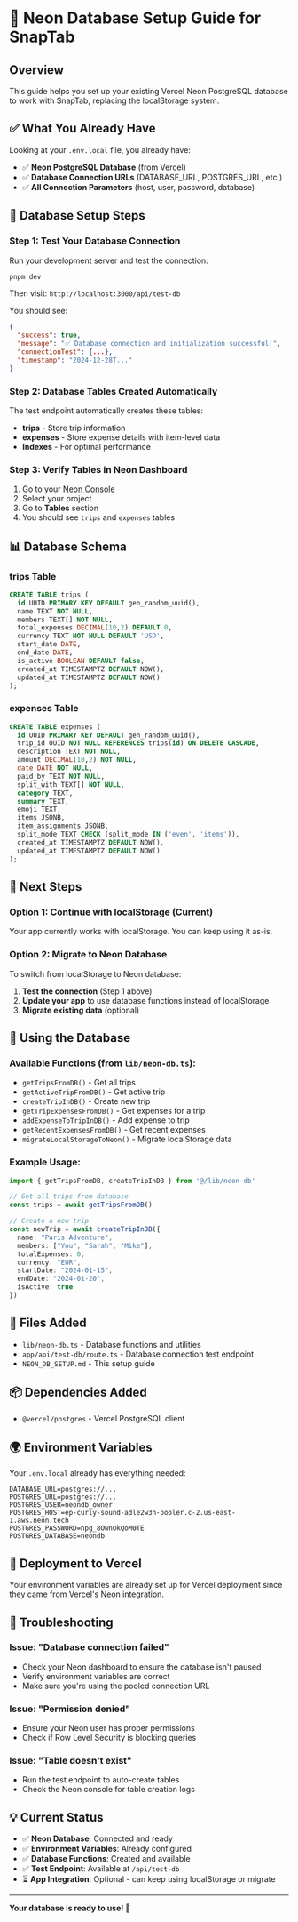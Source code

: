 # 🚀 Neon Database Setup Guide for SnapTab

## Overview
This guide helps you set up your existing Vercel Neon PostgreSQL database to work with SnapTab, replacing the localStorage system.

## ✅ What You Already Have
Looking at your `.env.local` file, you already have:
- ✅ **Neon PostgreSQL Database** (from Vercel)
- ✅ **Database Connection URLs** (DATABASE_URL, POSTGRES_URL, etc.)
- ✅ **All Connection Parameters** (host, user, password, database)

## 🔧 Database Setup Steps

### Step 1: Test Your Database Connection
Run your development server and test the connection:

```bash
pnpm dev
```

Then visit: `http://localhost:3000/api/test-db`

You should see:
```json
{
  "success": true,
  "message": "✅ Database connection and initialization successful!",
  "connectionTest": {...},
  "timestamp": "2024-12-28T..."
}
```

### Step 2: Database Tables Created Automatically
The test endpoint automatically creates these tables:
- **trips** - Store trip information
- **expenses** - Store expense details with item-level data
- **Indexes** - For optimal performance

### Step 3: Verify Tables in Neon Dashboard
1. Go to your [Neon Console](https://console.neon.tech/)
2. Select your project
3. Go to **Tables** section
4. You should see `trips` and `expenses` tables

## 📊 Database Schema

### trips Table
```sql
CREATE TABLE trips (
  id UUID PRIMARY KEY DEFAULT gen_random_uuid(),
  name TEXT NOT NULL,
  members TEXT[] NOT NULL,
  total_expenses DECIMAL(10,2) DEFAULT 0,
  currency TEXT NOT NULL DEFAULT 'USD',
  start_date DATE,
  end_date DATE,
  is_active BOOLEAN DEFAULT false,
  created_at TIMESTAMPTZ DEFAULT NOW(),
  updated_at TIMESTAMPTZ DEFAULT NOW()
);
```

### expenses Table
```sql
CREATE TABLE expenses (
  id UUID PRIMARY KEY DEFAULT gen_random_uuid(),
  trip_id UUID NOT NULL REFERENCES trips(id) ON DELETE CASCADE,
  description TEXT NOT NULL,
  amount DECIMAL(10,2) NOT NULL,
  date DATE NOT NULL,
  paid_by TEXT NOT NULL,
  split_with TEXT[] NOT NULL,
  category TEXT,
  summary TEXT,
  emoji TEXT,
  items JSONB,
  item_assignments JSONB,
  split_mode TEXT CHECK (split_mode IN ('even', 'items')),
  created_at TIMESTAMPTZ DEFAULT NOW(),
  updated_at TIMESTAMPTZ DEFAULT NOW()
);
```

## 🚀 Next Steps

### Option 1: Continue with localStorage (Current)
Your app currently works with localStorage. You can keep using it as-is.

### Option 2: Migrate to Neon Database
To switch from localStorage to Neon database:

1. **Test the connection** (Step 1 above)
2. **Update your app** to use database functions instead of localStorage
3. **Migrate existing data** (optional)

## 📱 Using the Database

### Available Functions (from `lib/neon-db.ts`):
- `getTripsFromDB()` - Get all trips
- `getActiveTripFromDB()` - Get active trip
- `createTripInDB()` - Create new trip
- `getTripExpensesFromDB()` - Get expenses for a trip
- `addExpenseToTripInDB()` - Add expense to trip
- `getRecentExpensesFromDB()` - Get recent expenses
- `migrateLocalStorageToNeon()` - Migrate localStorage data

### Example Usage:
```typescript
import { getTripsFromDB, createTripInDB } from '@/lib/neon-db'

// Get all trips from database
const trips = await getTripsFromDB()

// Create a new trip
const newTrip = await createTripInDB({
  name: "Paris Adventure",
  members: ["You", "Sarah", "Mike"],
  totalExpenses: 0,
  currency: "EUR",
  startDate: "2024-01-15",
  endDate: "2024-01-20",
  isActive: true
})
```

## 🔧 Files Added

- `lib/neon-db.ts` - Database functions and utilities
- `app/api/test-db/route.ts` - Database connection test endpoint
- `NEON_DB_SETUP.md` - This setup guide

## 📦 Dependencies Added

- `@vercel/postgres` - Vercel PostgreSQL client

## 🌍 Environment Variables

Your `.env.local` already has everything needed:
```env
DATABASE_URL=postgres://...
POSTGRES_URL=postgres://...
POSTGRES_USER=neondb_owner
POSTGRES_HOST=ep-curly-sound-adle2w3h-pooler.c-2.us-east-1.aws.neon.tech
POSTGRES_PASSWORD=npg_8OwnUkQoM0TE
POSTGRES_DATABASE=neondb
```

## 🚨 Deployment to Vercel

Your environment variables are already set up for Vercel deployment since they came from Vercel's Neon integration.

## 🐛 Troubleshooting

### Issue: "Database connection failed"
- Check your Neon dashboard to ensure the database isn't paused
- Verify environment variables are correct
- Make sure you're using the pooled connection URL

### Issue: "Permission denied"
- Ensure your Neon user has proper permissions
- Check if Row Level Security is blocking queries

### Issue: "Table doesn't exist"
- Run the test endpoint to auto-create tables
- Check the Neon console for table creation logs

## 💡 Current Status

- ✅ **Neon Database**: Connected and ready
- ✅ **Environment Variables**: Already configured
- ✅ **Database Functions**: Created and available
- ✅ **Test Endpoint**: Available at `/api/test-db`
- ⏳ **App Integration**: Optional - can keep using localStorage or migrate

---

**Your database is ready to use! 🎉** 